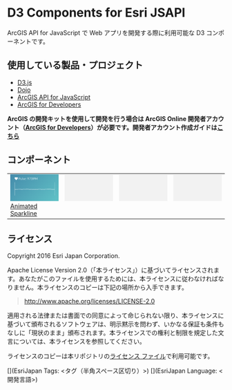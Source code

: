 # D3 Components for Esri JSAPI

ArcGIS API for JavaScript で Web アプリを開発する際に利用可能な D3 コンポーネントです。

## 使用している製品・プロジェクト

* [D3.js](https://d3js.org/)
* [Dojo](https://dojotoolkit.org/)
* [ArcGIS API for JavaScript](https://developers.arcgis.com/javascript/)
* [ArcGIS for Developers](https://developers.arcgis.com/en/)

**ArcGIS の開発キットを使用して開発を行う場合は ArcGIS Online 開発者アカウント（[ArcGIS for Developers](https://developers.arcgis.com/en/)）が必要です。開発者アカウント作成ガイドは[こちら](https://github.com/EsriJapan/arcgis-dev-resources/blob/master/pages/get-dev-account.md)**

## コンポーネント

<table>
    <tr valign="top">
        <td width="25%"><a href="http://esrijapan.github.io/arcgis-d3-components/examples/animated-sparkline.html"><img width="133" src="img/animated-sparkline.png"><br>Animated Sparkline</a></td>
        <td width="25%"><a href=""><img width="133" src="img/blank.png"><br></a></td>
        <td width="25%"><a href=""><img width="133" src="img/blank.png"><br></a></td>
        <td width="25%"><a href=""><img width="133" src="img/blank.png"><br></a></td>
    </tr>
</table>

## ライセンス
Copyright 2016 Esri Japan Corporation.

Apache License Version 2.0（「本ライセンス」）に基づいてライセンスされます。あなたがこのファイルを使用するためには、本ライセンスに従わなければなりません。本ライセンスのコピーは下記の場所から入手できます。

> http://www.apache.org/licenses/LICENSE-2.0

適用される法律または書面での同意によって命じられない限り、本ライセンスに基づいて頒布されるソフトウェアは、明示黙示を問わず、いかなる保証も条件もなしに「現状のまま」頒布されます。本ライセンスでの権利と制限を規定した文言については、本ライセンスを参照してください。

ライセンスのコピーは本リポジトリの[ライセンス ファイル](./LICENSE)で利用可能です。

[](EsriJapan Tags: <タグ（半角スペース区切り）>)
[](EsriJapan Language: <開発言語>)

